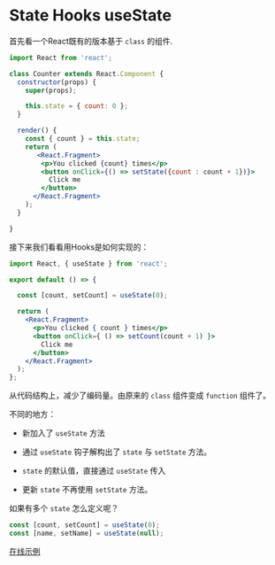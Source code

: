 # State Hooks useState

首先看一个React既有的版本基于 `class` 的组件.

```jsx
import React from 'react';

class Counter extends React.Component {
  constructor(props) {
    super(props);

    this.state = { count: 0 };
  }

  render() {
    const { count } = this.state;
    return (
       <React.Fragment>
        <p>You clicked {count} times</p>
        <button onClick={() => setState({count : count + 1})}>
          Click me
        </button>
      </React.Fragment>
    );
  }

}
```

接下来我们看看用Hooks是如何实现的：

```jsx
import React, { useState } from 'react';

export default () => {

  const [count, setCount] = useState(0);

  return (
    <React.Fragment>
      <p>You clicked { count } times</p>
      <button onClick={ () => setCount(count + 1) }>
        Click me
      </button>
    </React.Fragment>
  );
};
```

从代码结构上，减少了编码量。由原来的 `class` 组件变成 `function` 组件了。

不同的地方：

 * 新加入了 `useState` 方法

 * 通过 `useState` 钩子解构出了 `state` 与 `setState` 方法。

 * `state` 的默认值，直接通过 `useState` 传入

 * 更新 `state` 不再使用 `setState` 方法。

如果有多个 `state` 怎么定义呢？

```js
const [count, setCount] = useState(0);
const [name, setName] = useState(null);
```

[在线示例](https://codesandbox.io/s/pwzj74k5nq)
